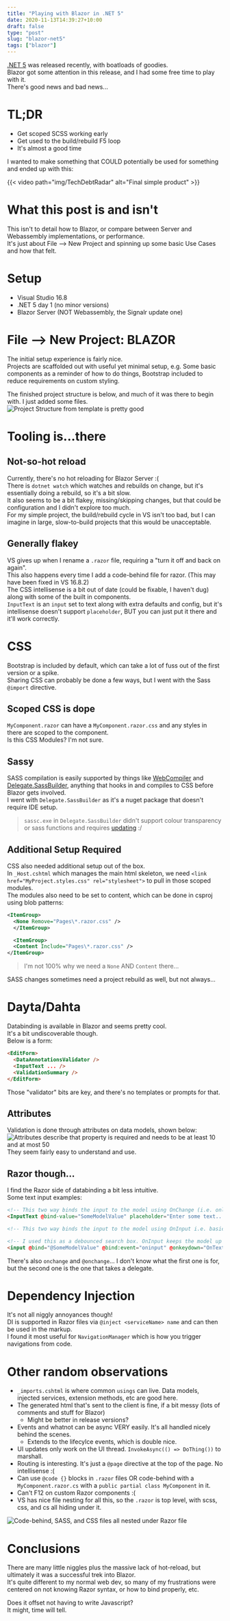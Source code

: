 ```yaml
---
title: "Playing with Blazor in .NET 5"
date: 2020-11-13T14:39:27+10:00
draft: false
type: "post"
slug: "blazor-net5"
tags: ["blazor"]
---
```


[.NET 5](https://devblogs.microsoft.com/dotnet/announcing-net-5-0/) was released recently, with boatloads of goodies.  
Blazor got some attention in this release, and I had some free time to play with it.  
There's good news and bad news...

<!--more-->  

# TL;DR  
- Get scoped SCSS working early  
- Get used to the build/rebuild F5 loop  
- It's almost a good time  

I wanted to make something that COULD potentially be used for something and ended up with this:  

{{< video path="img/TechDebtRadar" alt="Final simple product" >}}  

# What this post is and isn't  
This isn't to detail how to Blazor, or compare between Server and Webassembly implementations, or performance.  
It's just about File --> New Project and spinning up some basic Use Cases and how that felt.  

# Setup  
- Visual Studio 16.8  
- .NET 5 day 1 (no minor versions)  
- Blazor Server (NOT Webassembly, the Signalr update one)  

# File --> New Project: BLAZOR  
The initial setup experience is fairly nice.  
Projects are scaffolded out with useful yet minimal setup, e.g. Some basic components as a reminder of how to do things, Bootstrap included to reduce requirements on custom styling.  

The finished project structure is below, and much of it was there to begin with. I just added some files.  
![Project Structure from template is pretty good](img/GeneralStructure.png)  

# Tooling is...there  
## Not-so-hot reload  
Currently, there's no hot reloading for Blazor Server :(  
There is `dotnet watch` which watches and rebuilds on change, but it's essentially doing a rebuild, so it's a bit slow.  
It also seems to be a bit flakey, missing/skipping changes, but that could be configuration and I didn't explore too much.  
For my simple project, the build/rebuild cycle in VS isn't too bad, but I can imagine in large, slow-to-build projects that this would be unacceptable.  

## Generally flakey  
VS gives up when I rename a `.razor` file, requiring a "turn it off and back on again".  
This also happens every time I add a code-behind file for razor. (This may have been fixed in VS 16.8.2)  
The CSS intellisense is a bit out of date (could be fixable, I haven't dug) along with some of the built in components.  
`InputText` is an `input` set to text along with extra defaults and config, but it's intellisense doesn't support `placeholder`, BUT you can just put it there and it'll work correctly.  

# CSS  
Bootstrap is included by default, which can take a lot of fuss out of the first version or a spike.  
Sharing CSS can probably be done a few ways, but I went with the Sass `@import` directive.  

## Scoped CSS is dope  
`MyComponent.razor` can have a `MyComponent.razor.css` and any styles in there are scoped to the component.  
Is this CSS Modules? I'm not sure.  

## Sassy
SASS compilation is easily supported by things like [WebCompiler](https://marketplace.visualstudio.com/items?itemName=MadsKristensen.WebCompiler) and [Delegate.SassBuilder](https://github.com/delegateas/Delegate.SassBuilder), anything that hooks in and compiles to CSS before Blazor gets involved.  
I went with `Delegate.SassBuilder` as it's a nuget package that doesn't require IDE setup.  

> `sassc.exe` in `Delegate.SassBuilder` didn't support colour transparency or sass functions and requires [updating](https://github.com/tuhlmann/sassc-binaries/blob/master/v3.6.1/win32/sassc.exe) :/

## Additional Setup Required  
CSS also needed additional setup out of the box.  
In `_Host.cshtml` which manages the main html skeleton, we need `<link href="MyProject.styles.css" rel="stylesheet">` to pull in those scoped modules.  
The modules also need to be set to content, which can be done in csproj using blob patterns:  
``` xml
<ItemGroup>
  <None Remove="Pages\*.razor.css" />
  </ItemGroup>

  <ItemGroup>
  <Content Include="Pages\*.razor.css" />
</ItemGroup>
```  
> I'm not 100% why we need a `None` AND `Content` there...  

SASS changes sometimes need a project rebuild as well, but not always...  

# Dayta/Dahta  
Databinding is available in Blazor and seems pretty cool.  
It's a bit undiscoverable though.  
Below is a form:  
``` html
<EditForm>
  <DataAnnotationsValidator />
  <InputText ... />
  <ValidationSummary />
</EditForm>
```  
Those "validator" bits are key, and there's no templates or prompts for that.  

## Attributes  
Validation is done through attributes on data models, shown below:  
![Attributes describe that property is required and needs to be at least 10 and at most 50](img/ModelAttributes.png)  
They seem fairly easy to understand and use.  


## Razor though...  
I find the Razor side of databinding a bit less intuitive.  
Some text input examples:  
``` html
<!-- This two way binds the input to the model using OnChange (i.e. only sets when unfocussed), nothing fancy -->
<InputText @bind-value="SomeModelValue" placeholder="Enter some text..." />

<!-- This two way binds the input to the model using OnInput i.e. basically keydown, but also registers keydown to something else -->  

<!-- I used this as a debounced search box. OnInput keeps the model up to date, and onkeydown does debouncing with System.Timer -->
<input @bind="@SomeModelValue" @bind:event="oninput" @onkeydown="OnTextChanged" />
```  
There's also `onchange` and `@onchange`... I don't know what the first one is for, but the second one is the one that takes a delegate.  

# Dependency Injection  
It's not all niggly annoyances though!  
DI is supported in Razor files via `@inject <serviceName> name` and can then be used in the markup.  
I found it most useful for `NavigationManager` which is how you trigger navigations from code.  

# Other random observations  
- `_imports.cshtml` is where common `usings` can live. Data models, injected services, extension methods, etc are good here.  
- The generated html that's sent to the client is fine, if a bit messy (lots of comments and stuff for Blazor)
    - Might be better in release versions?  
- Events and whatnot can be async VERY easily. It's all handled nicely behind the scenes.
    - Extends to the lifecylce events, which is double nice.  
- UI updates only work on the UI thread. `InvokeAsync(() => DoThing())` to marshall.  
- Routing is interesting. It's just a `@page` directive at the top of the page. No intellisense :(
- Can use `@code {}` blocks in `.razor` files OR code-behind with a `MyComponent.razor.cs` with a `public partial class MyComponent` in it.  
- Can't F12 on custom Razor components :(  
- VS has nice file nesting for all this, so the `.razor` is top level, with scss, css, and cs all hiding under it.  

![Code-behind, SASS, and CSS files all nested under Razor file](img/VSFileNesting.png)


# Conclusions  
There are many little niggles plus the massive lack of hot-reload, but ultimately it was a successful trek into Blazor.  
It's quite different to my normal web dev, so many of my frustrations were centered on not knowing Razor syntax, or how to bind properly, etc.  

Does it offset not having to write Javascript?  
It might, time will tell.  